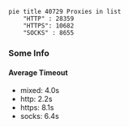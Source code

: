 
```mermaid
pie title 40729 Proxies in list
    "HTTP" : 28359
    "HTTPS": 10682
    "SOCKS" : 8655
```

### Some Info
#### Average Timeout

- mixed: 4.0s
- http: 2.2s
- https: 8.1s
- socks: 6.4s